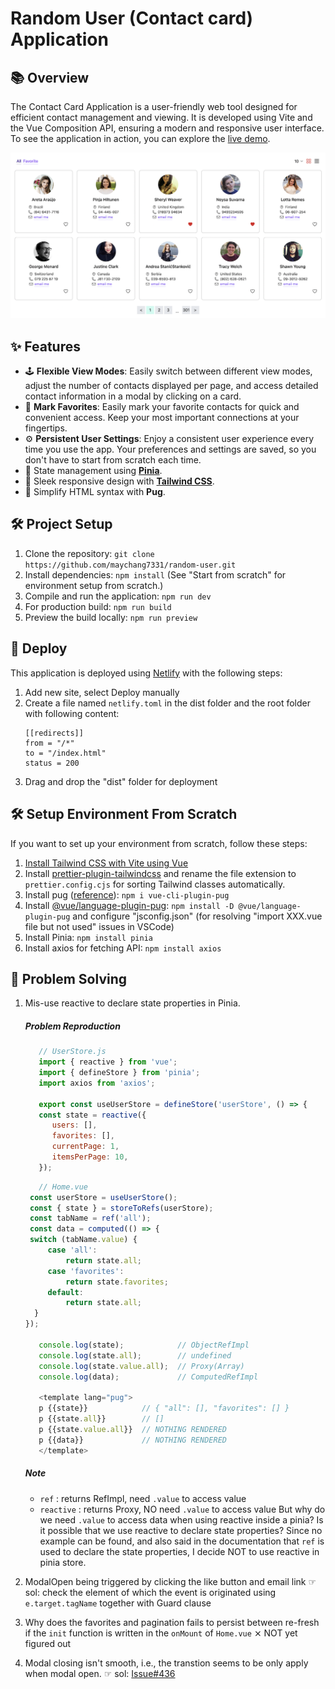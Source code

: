 # Random User (Contact card) Application

## 📚 Overview

The Contact Card Application is a user-friendly web tool designed for efficient contact management and viewing. It is developed using Vite and the Vue Composition API, ensuring a modern and responsive user interface. To see the application in action, you can explore the [live demo](https://front-random-user.netlify.app/).

<img src="public/screenshot.png"/>

## ✨ Features

- 🕹️ **Flexible View Modes**: Easily switch between different view modes, adjust the number of contacts displayed per page, and access detailed contact information in a modal by clicking on a card.
- 💌 **Mark Favorites**: Easily mark your favorite contacts for quick and convenient access. Keep your most important connections at your fingertips.
- ⚙️ **Persistent User Settings**: Enjoy a consistent user experience every time you use the app. Your preferences and settings are saved, so you don't have to start from scratch each time.
- 🍍 State management using [**Pinia**](https://pinia.vuejs.org/).
- 📱 Sleek responsive design with [**Tailwind CSS**](https://tailwindcss.com/).
- 🐶 Simplify HTML syntax with **Pug**.

## 🛠️ Project Setup

1. Clone the repository: `git clone https://github.com/maychang7331/random-user.git`
2. Install dependencies: `npm install` (See "Start from scratch" for environment setup from scratch.)
3. Compile and run the application: `npm run dev`
4. For production build: `npm run build`
5. Preview the build locally: `npm run preview`

## 🚀 Deploy

This application is deployed using [Netlify](https://www.netlify.com/) with the following steps:

1. Add new site, select Deploy manually
2. Create a file named `netlify.toml` in the dist folder and the root folder with following content:
   ```
   [[redirects]]
   from = "/*"
   to = "/index.html"
   status = 200
   ```
3. Drag and drop the "dist" folder for deployment

## 🛠️ Setup Environment From Scratch
If you want to set up your environment from scratch, follow these steps:

1. [Install Tailwind CSS with Vite using Vue](https://tailwindcss.com/docs/guides/vite#vue)
2. Install [prettier-plugin-tailwindcss](https://github.com/tailwindlabs/prettier-plugin-tailwindcss) and rename the file extension to `prettier.config.cjs` for sorting Tailwind classes automatically.
3. Install pug ([reference](https://medium.com/itsems-frontend/adding-pug-sass-to-your-project-a77668123f6b)): `npm i vue-cli-plugin-pug`
4. Install [@vue/language-plugin-pug](https://www.npmjs.com/package/@vue/language-plugin-pug): `npm install -D @vue/language-plugin-pug` and configure "jsconfig.json" (for resolving "import XXX.vue file but not used" issues in VSCode)
5. Install Pinia: `npm install pinia`
6. Install axios for fetching API: `npm install axios`

## 🔦 Problem Solving

1. Mis-use reactive to declare state properties in Pinia.

   ##### Problem Reproduction

   ```js
      // UserStore.js
      import { reactive } from 'vue';
      import { defineStore } from 'pinia';
      import axios from 'axios';

      export const useUserStore = defineStore('userStore', () => {
      const state = reactive({
         users: [],
         favorites: [],
         currentPage: 1,
         itemsPerPage: 10,
      });
   ```

   ```js
      // Home.vue
   	const userStore = useUserStore();
   	const { state } = storeToRefs(userStore);
   	const tabName = ref('all');
   	const data = computed(() => {
   	switch (tabName.value) {
   		case 'all':
   			return state.all;
   		case 'favorites':
   			return state.favorites;
   		default:
   			return state.all;
     }
   });

      console.log(state);            // ObjectRefImpl
      console.log(state.all);        // undefined
      console.log(state.value.all);  // Proxy(Array)
      console.log(data);             // ComputedRefImpl

      <template lang="pug">
      p {{state}}            // { "all": [], "favorites": [] }
      p {{state.all}}        // []
      p {{state.value.all}}  // NOTHING RENDERED
      p {{data}}             // NOTHING RENDERED
      </template>
   ```

   ##### Note

   - `ref` : returns RefImpl, need `.value` to access value
   - `reactive` : returns Proxy, NO need `.value` to access value
     But why do we need `.value` to access data when using reactive inside a pinia? Is it possible that we use reactive to declare state properties? Since no example can be found, and also said in the documentation that `ref` is used to declare the state properties, I decide NOT to use reactive in pinia store.

2. ModalOpen being triggered by clicking the like button and email link ☞ sol: check the element of which the event is originated using `e.target.tagName` together with Guard clause

3. Why does the favorites and pagination fails to persist between re-fresh if the `init` function is written in the `onMount` of `Home.vue` ⨯ NOT yet figured out
4. Modal closing isn't smooth, i.e., the transtion seems to be only apply when modal open. ☞ sol: [Issue#436](https://github.com/saadeghi/daisyui/issues/436)
